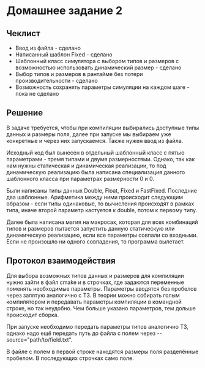 # Домашнее задание 2

## Чеклист

- Ввод из файла - сделано
- Написанный шаблон Fixed - сделано
- Шаблонный класс симулятора с выбором типов и размеров с возможностью использовать динамический размер - сделано
- Выбор типов и размеров в рантайме без потери производительности - сделано
- Возможность сохранять параметры симуляции на каждом шаге - пока не сделано

## Решение
В задаче требуется, чтобы при компиляции выбирались доступные типы данных и размеры поля, далее при запуске мы выбираем уже конкретные и через них запускаемся. Также нужен ввод из файла.

Исходный код был вынесен в отдельный шаблонный класс с пятью параметрами - тремя типами и двумя размерностями. Однако, так как нам нужны статическая и динамическая реализации, то под динамическую реализацию была написана специализация данного шаблонного класса при параметрах размерности 0 и 0.

Были написаны типы данных Double, Float, Fixed и FastFixed. Последние два шаблонные. Арифметика между ними происходит следующим образом - если типы одинаковые, то вычисления происходят в рамках типа, иначе второй параметр кастуется к double, потом к первому типу.

Далее была написана магия на макросах, которая для всех комбинаций типов и размеров пытается запустить данную статическую или динамическую реализацию, если все параметры совпали со входными. Если не произошло ни одного совпадения, то программа вылетает.

## Протокол взаимодействия
Для выбора возможных типов данных и размеров для компиляции нужно зайти в файл cmake и в строчках, где задаются переменные поменять необходимые параметры. Параметры вводятся без пробелов через запятую аналогично с ТЗ. В теории можно собирать голым компилятором и передавать параметры компиляции в командной строке, но так неудобно. Чем больше указано параметров, тем дольше происходит сборка.

При запуске необходимо передать параметры типов аналогично ТЗ, однако надо ещё передать путь до файла с полем через --source="path/to/field.txt".

В файле с полем в первой строке находятся размеры поля разделённые пробелом. В последующих строчках само поле.
